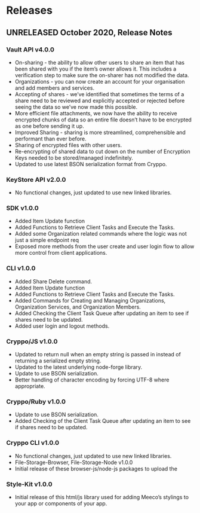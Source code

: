 # Releases

## UNRELEASED October 2020, Release Notes

### Vault API v4.0.0

* On-sharing - the ability to allow other users to share an item that has been shared with you if the item’s owner allows it. This includes a verification step to make sure the on-sharer has not modified the data.
* Organizations - you can now create an account for your organisation and add members and services.
* Accepting of shares - we’ve identified that sometimes the terms of a share need to be reviewed and explicitly accepted or rejected before seeing the data so we’ve now made this possible.
* More efficient file attachments, we now have the ability to receive encrypted chunks of data so an entire file doesn’t have to be encrypted as one before sending it up.
* Improved Sharing - sharing is more streamlined, comprehensible and performant than ever before.
* Sharing of encrypted files with other users.
* Re-encrypting of shared data to cut down on the number of Encryption Keys needed to be stored/managed indefinitely.
* Updated to use latest BSON serialization format from Cryppo.

### KeyStore API v2.0.0

* No functional changes, just updated to use new linked libraries.

### SDK v1.0.0

* Added Item Update function
* Added Functions to Retrieve Client Tasks and Execute the Tasks.
* Added some Organization related commands where the logic was not just a simple endpoint req
* Exposed more methods from the user create and user login flow to allow more control from client applications.

### CLI v1.0.0

* Added Share Delete command.
* Added Item Update function
* Added Functions to Retrieve Client Tasks and Execute the Tasks.
* Added Commands for Creating and Managing Organizations, Organization Services, and Organization Members.
* Added Checking the Client Task Queue after updating an item to see if shares need to be updated.
* Added user login and logout methods.

### Cryppo/JS v1.0.0

* Updated to return null when an empty string is passed in instead of returning a serialized empty string.
* Updated to the latest underlying node-forge library.
* Update to use BSON serialization.
* Better handling of character encoding by forcing UTF-8 where appropriate.

### Cryppo/Ruby v1.0.0

* Update to use BSON serialization.
* Added Checking of the Client Task Queue after updating an item to see if shares need to be updated.

### Cryppo CLI v1.0.0

* No functional changes, just updated to use new linked libraries.
* File-Storage-Browser, File-Storage-Node v1.0.0
* Initial release of these browser-js/node-js packages to upload the

### Style-Kit v1.0.0

* Initial release of this html/js library used for adding Meeco’s stylings to your app or components of your app.
